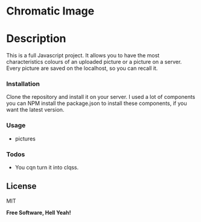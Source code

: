 # Chromatic Image

# Description
This is a full Javascript project. It allows you to have the most characteristics colours of an uploaded picture or a picture on a server.
Every picture are saved on the localhost, so you can recall it.

### Installation

Clone the repository and install it on your server.
I used a lot of components you can NPM install the package.json to install these components, if you want the latest version.

### Usage

- pictures
 



### Todos

 - You cqn turn it into clqss.
 
License
----

MIT

**Free Software, Hell Yeah!**

